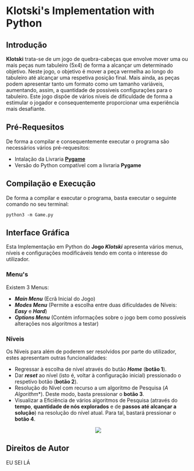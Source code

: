 # Klotski's Implementation with Python

## Introdução
**Klotski** trata-se de um jogo de quebra-cabeças que envolve mover uma ou mais peças num tabuleiro (5x4) de forma a alcançar um determinado objetivo. Neste jogo, o objetivo é mover a peça vermelha ao longo do tabuleiro até alcançar uma respetiva posição final. Mais ainda, as peças podem apresentar tanto um formato como um tamanho variáveis, aumentando, assim, a quantidade de possíveis configurações para o tabuleiro.
Este jogo dispõe de vários níveis de dificuldade de forma a estimular o jogador e consequentemente proporcionar uma experiência mais desafiante.

## Pré-Requesitos
De forma a compilar e consequentemente executar o programa são necessários vários pré-requesitos:
- Intalação da Livraria **[Pygame](https://www.pygame.org/wiki/GettingStarted)**
- Versão do Python compatível com a livraria **Pygame**

## Compilação e Execução
De forma a compilar e executar o programa, basta executar o seguinte comando no seu terminal:

``` python3 -m Game.py ```

## Interface Gráfica
Esta Implementação em Python do **Jogo *Klotski*** apresenta vários menus, níveis e configurações modificáveis tendo em conta o interesse do utilizador.
### Menu's
Existem 3 Menus:
- ***Main Menu*** (Ecrã Inicial do Jogo)
- ***Modes Menu*** (Permite a escolha entre duas dificuldades de Níveis: ***Easy*** e ***Hard***)
- ***Options Menu*** (Contém informações sobre o jogo bem como possíveis alterações nos algoritmos a testar)

### Níveis
Os Níveís para além de poderem ser resolvidos por parte do utilizador, estes apresentam outras funcionalidades:
- Regressar à escolha de nível através do butão ***Home*** (**botão 1**).
- Dar ***reset*** ao nível (isto é, voltar à configuração inicial) pressionado o respetivo botão (**botão 2**).
- Resolução do Nível com recurso a um algoritmo de Pesquisa (**A* Algorithm**). Deste modo, basta pressionar o **botão 3**.
- Visualizar a Eficiência de vários algoritmos de Pesquisa (através do **tempo**, **quantidade de nós explorados** e de **passos até alcançar a solução**) na resolução do nível atual. Para tal, bastará pressionar o **botão 4**.

<div align="center">
    <img src="/Images_Read_Me/Level_Buttons.png">
</div>

## Direitos de Autor
EU SEI LÁ
